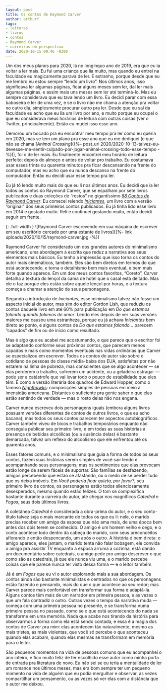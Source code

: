 ```yaml
---
layout: post
title: Os contos de Raymond Carver
author: arthurf
tags:
- leituras
- livros
- contos
- Raymond Carver
- carreiras em perspectiva
date: 2020-10-15 09:46 -0300
---
```

Um dos meus planos para 2020, lá no longínquo ano de 2019, era que eu ia voltar a ler mais. Eu fui uma criança que lia muito, mas quando eu entrei na faculdade eu magicamente parava de ler. É estranho, porque desde que eu me lembro eu estou sempre “lendo um livro”. Nos últimos anos, isso significava ler algumas páginas, ficar alguns meses sem ler, daí ler mais algumas páginas, e assim mais uns meses sem ler até terminá-lo. Mas eu sempre considerava que eu tava lendo um livro. Eu decidi parar com essa baboseira e ler de uma vez, e se o livro não me chama a atenção pra voltar no outro dia, simplesmente procurar outro pra ler. Desde que eu saí da faculdade eu acho que eu lia um livro por ano, e muito porque eu ocupei o que eu considerava meus horários de leitura com outras coisas (ver o Twitter, principalmente). Então eu mudei isso esse ano.

Demorou um bocado pra eu encontrar meu tempo pra ler como eu queria em 2020, mas se tem um plano pra esse ano que eu me dediquei (e que não se chama [*Animal Crossing*]({%- post_url 2020/2020-10-13-talvez-eu-devesse-me-sentir-culpado-por-jogar-animal-crossing-todo-esse-tempo -%})), foi o de ler mais. Eu finalmente encontrei meu horário de leitura perfeito: depois do almoço e antes de voltar pro trabalho. Eu costumava usar esses trinta ou quarenta minutos pra ficar descansando na frente do computador, mas eu acho que eu nunca descanso na frente do computador. Então eu decidi usar esse tempo pra ler.

Eu já tô lendo muito mais do que eu li nos últimos anos. Eu decidi que ia ler todos os contos do Raymond Carver, que se espalham por sete livros publicados e duas coleções de “restos” no gigantíssimo [*68 Contos de Raymond Carver*](https://www.companhiadasletras.com.br/detalhe.php?codigo=12687). Eu comecei relendo [*Iniciantes*](https://www.companhiadasletras.com.br/detalhe.php?codigo=12686), um livro com a versão “original” dos seus primeiros contos publicados. Eu já tinha lido esse livro em 2014 e gostado muito. Reli e continuei gostando muito, então decidi seguir em frente.

{: .full-width }
![Raymond Carver escrevendo em sua máquina de escrever em seu escritório cercado por uma estante de livros]({%- link uploads/2020/10/15/raymond-carver.jpg -%})

Raymond Carver foi considerado um dos grandes autores do minimalismo americano, uma abordagem à escrita que reduz a narrativa aos seus elementos mais básicos. Eu tenho a impressão que isso torna os contos do autor mais cinemáticos, também. Eles são bem diretos em termos do que está acontecendo, e torna o detalhismo bem mais eventual, e bem mais forte quando aparece. Em um dos meus contos favoritos, “Coreto”, Carver detalha a textura do lençol da cama de hotel que o casal está deitado. Mas ele o faz porque eles estão sobre aquele lençol por horas, e a textura começa a chamar a atenção de seus personagens.

Segundo a introdução de *Iniciantes*, esse minimalismo talvez não fosse um aspecto inicial do autor, mas sim do editor Gordon Lish, que reduziu os contos daquele livro em até 60% para publicação em *Do que estamos falando quando falamos de amor*. Lendo eles depois de ver suas versões maiores me causou uma estranheza, porque eu já achava *Iniciantes* bem direto ao ponto, e alguns contos de *Do que estamos falando…* parecem “capados” de fim ou de início como resultado.

Mas é algo que eu acabei me acostumando, e que parece que o escritor foi se adaptando conforme seus próximos contos, que parecem menos capados e mais como momentos eventuais nas vidas ordinárias que Carver se especializou em escrever. Todos os contos do autor são sobre o cotidiano de pessoas de classe média-baixa dos EUA, satisfeitas por não estarem na linha de pobreza, mas conscientes que se algo acontecer — se elas perderem o trabalho, sofrerem um acidente, ou a geladeira estragar — pode ser a catástrofe que vai levar todo o pouco de estabilidade que eles têm. É como a versão literária dos quadros de Edward Hopper, como o famoso [*Nighthawks*](https://pt.wikipedia.org/wiki/Nighthawks_(pintura)): composições simples de pessoas em meio à imensidão americana. Distantes o suficiente pra gente saber o que elas estão sentindo de verdade — mas o rosto delas não nos engana.

Carver nunca escreveu dois personagens iguais (embora alguns livros possuam versões diferentes de contos de outros livros, o que eu acho bacana), mas todos os seus contos parecem ter aspectos autobiográficos. Carver também viveu de bicos e trabalhos temporários enquanto não conseguia publicar seu primeiro livro, e em todas as suas histórias a presença de bebidas alcoólicas (ou a ausência delas) é bastante demarcada, talvez um reflexo do alcoolismo que ele enfrentou até os quarenta anos.

Esses fatores comuns, e o minimalismo que guia a forma de todos os seus contos, fazem suas histórias serem simples de você sair lendo e acompanhando seus personagens; mas os sentimentos que elas provocam estão longe de serem fáceis de suportar. São famílias se desfazendo, amigos percebendo que estão se afastando, ou o medo de se perder tudo que os deixa imóveis. Em *Você poderia ficar quieta, por favor?*, seu primeiro livro de contos, os personagens estão todos silenciosamente desesperados, mesmo quando estão felizes. O tom se complexifica bastante durante a carreira do autor, até chegar nos magníficos *Catedral* e *Fogos*, seus dois últimos livros.

A coletânea *Catedral* é considerada a obra-prima do autor, e o seu conto-título talvez seja o mais marcante de todos os que eu li: nele, o marido precisa receber um amigo da esposa que não ama mais, de uma época bem antes dos dois terem se conhecido. O amigo é um homem velho e cego, e o conto acontece todo dentro da cabeça do marido, com seus preconceitos aflorando e então despencando, um após o outro. A história é bem direta: o amigo aparece, eles jantam, o marido tenta não falar bobagem, ele convida o amigo pra assistir TV enquanto a esposa arruma a cozinha, está dando um documentário sobre catedrais, o amigo pede pro amigo descrever o que como são as catedrais, já que ele nunca viu uma, e o marido percebe coisas que ele parece nunca ter visto dessa forma — e o leitor também.

Já é em *Fogos* que eu vi o autor explorando mais a sua abordagem. Os contos ainda são bastante minimalistas e centrados no que os personagens estão fazendo e pensando, mais do que o que acontece ao seu redor; mas Carver parece mais confortável em transformar sua forma e adaptá-la. Alguns contos têm mais de um narrador em primeira pessoa, e as vezes o que um fala contradiz o outro. Outras vezes o tempo da narrativa muda — começa com uma primeira pessoa no presente, e se transforma numa primeira pessoa no passado, como se o que está acontecendo do nada se transforme em uma memória. Nada que acabe nos tirando da história para observarmos a forma como ela está sendo contada, e essa é a magia dos contos de Carver pra mim: elas acontecem tão naturalmente, mesmo as mais tristes, as mais violentas, que você só percebe o que aconteceu quando elas acabam, quando elas mesmas se transformam em memória para o leitor.

São pequenos momentos na vida de pessoas comuns que eu acompanhei o ano inteiro, e fico muito feliz de ter escolhido esse autor como minha porta de entrada pra literatura de novo. Eu não sei se eu teria a mentalidade de ler um romance nos últimos meses, mas era bom sempre ter um pequeno momento na vida de alguém que eu podia mergulhar e observar, as vezes compartilhar um pensamento, ou as vezes só ver elas com a distância que o autor me deixou.
